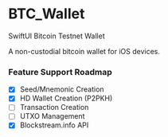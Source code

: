 # BTC_Wallet
SwiftUI Bitcoin Testnet Wallet

A non-custodial bitcoin wallet for iOS devices.

### Feature Support Roadmap
  * [x] Seed/Mnemonic Creation
  * [x] HD Wallet Creation (P2PKH)
  * [ ] Transaction Creation
  * [ ] UTXO Management
  * [x] Blockstream.info API
